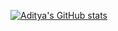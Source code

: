 [![Aditya's GitHub stats](https://github-readme-stats.vercel.app/api?username=Aa20475)](https://github.com/anuraghazra/github-readme-stats)
